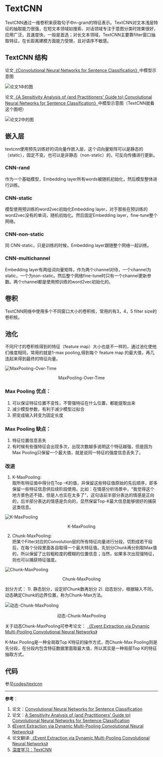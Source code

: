 # TextCNN

TextCNN通过一维卷积来获取句子中n-gram的特征表示。TextCNN对文本浅层特征的抽取能力很强，在短文本领域如搜索、对话领域专注于意图分类时效果很好，应用广泛，且速度快，一般是首选；对长文本领域，TextCNN主要靠filter窗口抽取特征，在长距离建模方面能力受限，且对语序不敏感。

## TextCNN 结构
论文[《Convolutional Neural Networks for Sentence Classification》](https://arxiv.org/abs/1408.5882)中模型示意图

![论文1中的图](/assets/images/textcnn/textcnn_1.png)

论文[《A Sensitivity Analysis of (and Practitioners' Guide to) Convolutional Neural Networks for Sentence Classification》](https://arxiv.org/abs/1510.03820)中模型示意图（TextCNN就看这个图吧）

![论文2中的图](/assets/images/textcnn/textcnn_2.png)

## 嵌入层

textcnn使用预先训练好的词向量作嵌入层，这个词向量矩阵可以是静态的（static），固定不变。也可以是非静态（non-static）的，可反向传播进行更新。

### CNN-rand

作为一个基础模型，Embedding layer所有words被随机初始化，然后模型整体进行训练。

### CNN-static

模型使用预训练的word2vec初始化Embedding layer，对于那些在预训练的word2vec没有的单词，随机初始化。然后固定Embedding layer，fine-tune整个网络。

### CNN-non-static

同 CNN-static，只是训练的时候，Embedding layer跟随整个网络一起训练。

### CNN-multichannel

Embedding layer有两组词向量矩阵，作为两个channel对待，一个channel为static，一个为non-static。然后整个网络fine-tune时只有一个channel更新参数。两个channel都是使用预训练的word2vec初始化的。

## 卷积

TextCNN网络中使用多个不同窗口大小的卷积核，常用的有3，4，5 filter size的卷积核。

## 池化

不同尺寸的卷积核得到的特征（feature map）大小也是不一样的，通过池化使他们维度相同，常用的就是1-max pooling,得到每个 feature map 的最大值，再几连起来得到最终的特征向量。

![MaxPooling-Over-Time](/assets/images/textcnn/MaxPooling-Over-Time.jpeg)
<center>MaxPooling-Over-Time</center>

### Max Pooling 优点：
1. 可以保证特征位置不变性，不管强特征在什么位置，都能提取出来
2. 减少模型参数，有利于减少模型过拟合
3. 把变成输入转变为固定长度

### Max Pooling 缺点：
1. 特征位置信息丢失
2. 有时候有些强特征会出现多次，出现次数越多说明这个特征越强，但是因为Max Pooling只保留一个最大值，就是说同一特征的强度信息丢失了。

### 改进

1. K-MaxPooling:  
取所有特征值中得分在Top –K的值，并保留这些特征值原始的先后顺序，即多保留一些特征信息供后续阶段使用。比如：在情感分析场景中，“我觉得这个地方景色还不错，但是人也实在太多了”，这句话前半部分表达的情感是正向的，后半部分表达的情感是负向的，显然保留Top-K最大信息能够很好的捕获这类信息。

![K-MaxPooling](/assets/images/textcnn/K-MaxPooling.jpeg)
<center>K-MaxPooling</center>

2. Chunk-MaxPooling:  
把某个Filter对应的Convolution层的所有特征向量进行分段，切割成若干段后，在每个分段里面各自取得一个最大特征值。先划分Chunk再分别取Max值的，所以保留了比较粗粒度的模糊的位置信息；当然，如果多次出现强特征，则也可以捕获特征强度。

![Chunk-MaxPooling](/assets/images/textcnn/Chunk-MaxPooling.jpeg)
<center>Chunk-MaxPooling</center>

划分方式：
1). 静态划分，设定好Chunk数再划分
2). 动态划分，根据输入不同，动态确定Chunk的边界位置，称为Chunk-Max方法。


![动态-Chunk-MaxPooling](/assets/images/textcnn/Chunk-MaxPooling.jpeg)
<center>动态-Chunk-MaxPooling</center>

关于动态Chunk-MaxPooling可参考论文：
[《Event Extraction via Dynamic Multi-Pooling Convolutional Neural
Networks》](http://www.nlpr.ia.ac.cn/cip/yubochen/yubochenPageFile/acl2015chen.pdf)

K-Max Pooling是一种全局取Top K特征的操作方式，而Chunk-Max Pooling则是先分段，在分段内包含特征数据里面取最大值，所以其实是一种局部Top K的特征抽取方式。


## 代码

参见[codes/textcnn](/codes/textcnn)

---
**参考**：
1. 论文：[Convolutional Neural Networks for Sentence Classification](https://arxiv.org/abs/1408.5882)
2. 论文：[A Sensitivity Analysis of (and Practitioners' Guide to) Convolutional Neural Networks for Sentence Classification](https://arxiv.org/abs/1510.03820)
3. [《Event Extraction via Dynamic Multi-Pooling Convolutional Neural
Networks》](http://www.nlpr.ia.ac.cn/cip/yubochen/yubochenPageFile/acl2015chen.pdf)
4. 论文翻译:[《Event Extraction via Dynamic Multi-Pooling Convolutional Neural
Networks》](https://blog.csdn.net/muumian123/article/details/82258819)
1. [深度学习：TextCNN](https://blog.csdn.net/pipisorry/article/details/85076712)